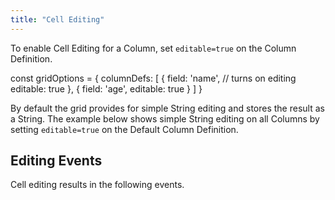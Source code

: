 ```yaml
---
title: "Cell Editing"
---
```


To enable Cell Editing for a Column, set `editable=true` on the Column Definition.

<snippet spaceBetweenProperties="true">
const gridOptions = {
    columnDefs: [
        {
            field: 'name',
            // turns on editing
            editable: true
        },
        {
            field: 'age',
            editable: true
        }
    ]
}
</snippet>

By default the grid provides for simple String editing and stores the result as a String. The example below shows simple String editing on all Columns by setting `editable=true` on the Default Column Definition.

<grid-example title='Simple Cell Editing' name='simple-editing' type='generated'></grid-example>


## Editing Events

Cell editing results in the following events.

<api-documentation source='grid-events/events.json' section='editing' names='["cellValueChanged","cellEditingStarted","cellEditingStopped","rowEditingStarted","rowEditingStopped","cellEditRequest"]' config='{"overrideBottomMargin":"0rem"}'></api-documentation>
